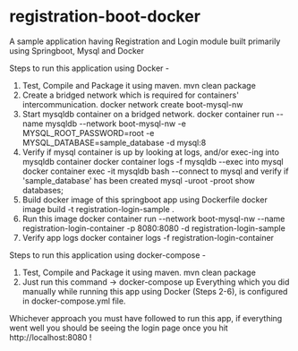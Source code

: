 # registration-boot-docker
A sample application having Registration and Login module built primarily using Springboot, Mysql and Docker

Steps to run this application using Docker -
1) Test, Compile and Package it using maven.
    mvn clean package
2) Create a bridged network which is required for containers' intercommunication.
    docker network create boot-mysql-nw
2) Start mysqldb container on a bridged network.
    docker container run --name mysqldb --network boot-mysql-nw -e MYSQL_ROOT_PASSWORD=root -e MYSQL_DATABASE=sample_database -d mysql:8
3) Verify if mysql container is up by looking at logs, and/or exec-ing into mysqldb container
    docker container logs -f mysqldb
    --exec into mysql
    docker container exec -it mysqldb bash
    --connect to mysql and verify if 'sample_database' has been created
    mysql -uroot -proot
    show databases;
4) Build docker image of this springboot app using Dockerfile
    docker image build -t registration-login-sample .
5) Run this image
    docker container run --network boot-mysql-nw --name registration-login-container -p 8080:8080 -d registration-login-sample
6) Verify app logs
    docker container logs -f registration-login-container
    
Steps to run this application using docker-compose - 
1) Test, Compile and Package it using maven.
    mvn clean package
2) Just run this command -> docker-compose up
Everything which you did manually while running this app using Docker (Steps 2-6), is configured in docker-compose.yml file.

Whichever approach you must have followed to run this app, if everything went well you should be seeing the login page once you hit http://localhost:8080 !
